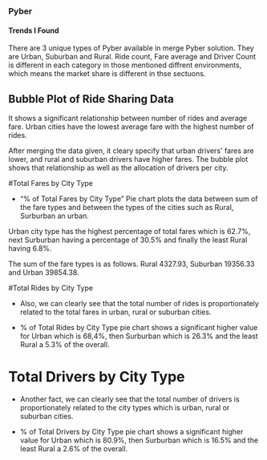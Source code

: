 
### Pyber 

#### Trends I Found

There are 3 unique types of Pyber available in merge Pyber solution. They are Urban, Suburban and Rural. Ride count, Fare average and Driver Count is different in each category in those mentioned diffrent environments, which means the market share is different in thse sectuons. 

## Bubble Plot of Ride Sharing Data
It shows a significant relationship between number of rides and average fare. 
Urban cities have the lowest average fare with the highest number of rides.


After merging the data given, it cleary specify that urban drivers' fares are lower, and rural and suburban drivers have higher fares. 
The bubble plot shows that relationship as well as the allocation of drivers per city.


#Total Fares by City Type

* “% of Total Fares by City Type” Pie chart plots the data between sum of the fare types and between the types of the cities such as Rural, Surburban an urban. 

Urban city type has the highest percentage of total fares which is 62.7%, next Surburban having a percentage of 30.5% and finally the least Rural having 6.8%. 

The sum of the fare types is as follows. Rural 4327.93, Suburban    19356.33 and Urban 39854.38. 



#Total Rides by City Type

* Also, we can clearly see that the total number of rides is proportionately related to the total fares in urban, rural or suburban cities. 

* % of Total Rides by City Type pie chart shows a significant higher value for Urban which is 68,4%, then Surburban which is 26.3% and the least Rural a 5.3% of the overall. 


# Total Drivers by City Type

* Another fact, we can clearly see that the total number of drivers is proportionately related to the city types which is urban, rural or suburban cities. 

* % of Total Drivers by City Type pie chart shows a significant higher value for Urban which is 80.9%, then Surburban which is 16.5% and the least Rural a 2.6% of the overall. 

